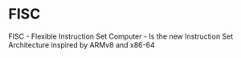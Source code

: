 # FISC
FISC - Flexible Instruction Set Computer - Is the new Instruction Set Architecture inspired by ARMv8 and x86-64
